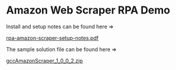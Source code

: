 # Amazon Web Scraper RPA Demo

Install and setup notes can be found here =>

[rpa-amazon-scraper-setup-notes.pdf](rpa-amazon-scraper-setup-notes.pdf)

The sample solution file can be found here =>

[gccAmazonScraper_1_0_0_2.zip](gccAmazonScraper_1_0_0_2.zip)